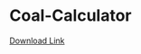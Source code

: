 # Coal-Calculator

[Download Link](https://drive.google.com/file/d/1tMZd1FBsT3vHStxqZONLz3A7mnoseNcz/view?usp=sharing)
